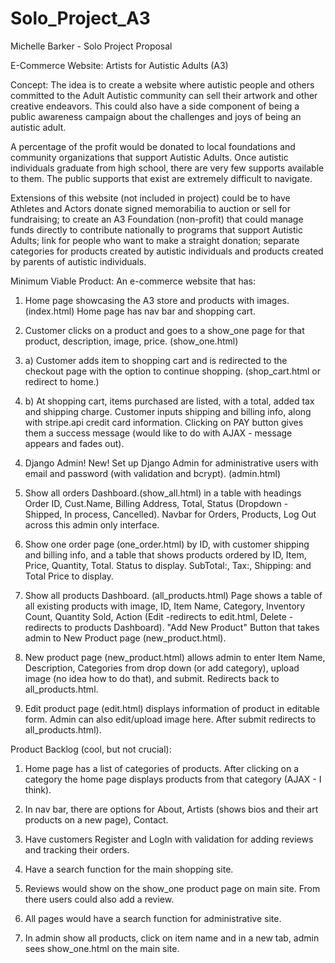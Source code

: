 # Solo_Project_A3

Michelle Barker - Solo Project Proposal

E-Commerce Website: Artists for Autistic Adults (A3)

Concept:
The idea is to create a website where autistic people and others committed to the Adult Autistic community can sell their artwork and other creative endeavors. This could also have a side component of being a public awareness campaign about the challenges and joys of being an autistic adult.

A percentage of the profit would be donated to local foundations and community organizations that support Autistic Adults. Once autistic individuals graduate from high school, there are very few supports available to them. The public supports that exist are extremely difficult to navigate.

Extensions of this website (not included in project) could be to have Athletes and Actors donate signed memorabilia to auction or sell for fundraising; to create an A3 Foundation (non-profit) that could manage funds directly to contribute nationally to programs that support Autistic Adults; link for people who want to make a straight donation; separate categories for products created by autistic individuals and products created by parents of autistic individuals.

Minimum Viable Product:
An e-commerce website that has:

1) Home page showcasing the A3 store and products with images. (index.html) Home page has nav bar and shopping cart.

2) Customer clicks on a product and goes to a show_one page for that product, description, image, price. (show_one.html)

3. a) Customer adds item to shopping cart and is redirected to the checkout page with the option to continue shopping. (shop_cart.html or redirect to home.)

3. b) At shopping cart, items purchased are listed, with a total, added tax and shipping charge. Customer inputs shipping and billing info, along with stripe.api credit card information. Clicking on PAY button gives them a success message (would like to do with AJAX - message appears and fades out).

4) Django Admin! New! Set up Django Admin for administrative users with email and password (with validation and bcrypt). (admin.html)

5) Show all orders Dashboard.(show_all.html) in a table with headings Order ID, Cust.Name, Billing Address, Total, Status (Dropdown - Shipped, In process, Cancelled). Navbar for Orders, Products, Log Out across this admin only interface.

6) Show one order page (one_order.html) by ID, with customer shipping and billing info, and a table that shows products ordered by ID, Item, Price, Quantity, Total. Status to display. SubTotal:, Tax:, Shipping: and Total Price to display.

7) Show all products Dashboard. (all_products.html) Page shows a table of all existing products with image, ID, Item Name, Category, Inventory Count, Quantity Sold, Action (Edit -redirects to edit.html, Delete - redirects to products Dashboard). "Add New Product" Button that takes admin to New Product page (new_product.html).

8) New product page (new_product.html) allows admin to enter Item Name, Description, Categories from drop down (or add category), upload image (no idea how to do that), and submit. Redirects back to all_products.html.

9) Edit product page (edit.html) displays information of product in editable form. Admin can also edit/upload image here. After submit redirects to all_products.html).


Product Backlog (cool, but not crucial):

1) Home page has a list of categories of products. After clicking on a category the home page displays products from that category (AJAX - I think).

2) In nav bar, there are options for About, Artists (shows bios and their art products on a new page), Contact.

3) Have customers Register and LogIn with validation for adding reviews and tracking their orders.

4) Have a search function for the main shopping site.

5) Reviews would show on the show_one product page on main site. From there users could also add a review.

6) All pages would have a search function for administrative site.

7) In admin show all products, click on item name and in a new tab, admin sees show_one.html on the main site.
